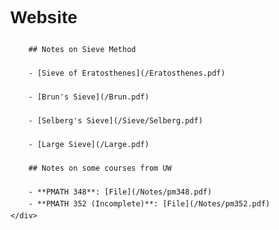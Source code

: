 <html lang="en">
<head>
    <meta charset="UTF-8">
    <meta name="viewport" content="width=device-width, initial-scale=1.0">
    <style>
        body {
            margin: 0;
            padding: 0;
            font-family: Arial, sans-serif;
            line-height: 1.6;
        }
        .content {
            margin: 0 auto;
            max-width: 800px; /* 设置最大宽度 */
            padding: 20px;
            text-align: left; /* 左对齐 */
        }
    </style>
    <title>Website</title>
</head>
<body>
    <div class="content">
        <h1>Website</h1>

        ## Notes on Sieve Method

        - [Sieve of Eratosthenes](/Eratosthenes.pdf)

        - [Brun's Sieve](/Brun.pdf)

        - [Selberg's Sieve](/Sieve/Selberg.pdf)

        - [Large Sieve](/Large.pdf)

        ## Notes on some courses from UW

        - **PMATH 348**: [File](/Notes/pm348.pdf)
        - **PMATH 352 (Incomplete)**: [File](/Notes/pm352.pdf)
    </div>
</body>
</html>
